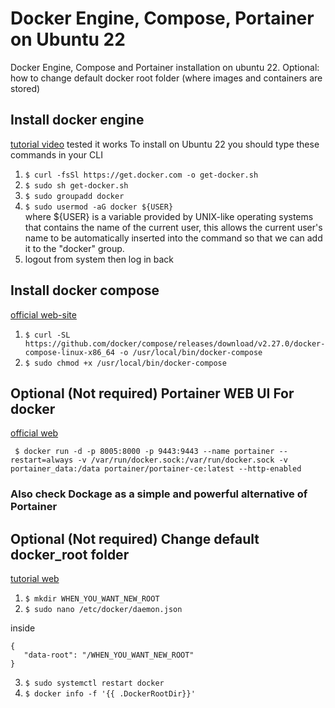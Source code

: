 # Docker Engine, Compose, Portainer on Ubuntu 22
Docker Engine, Compose and Portainer installation on ubuntu 22. Optional: how to change default docker root folder (where images and containers are stored)

## Install docker engine

[tutorial video](https://www.youtube.com/watch?v=M4rWLwzLmwM) tested it works
To install on Ubuntu 22 you should type these commands in your CLI
1. ``$ curl -fsSl https://get.docker.com -o get-docker.sh``
2. ``$ sudo sh get-docker.sh``
3. ``$ sudo groupadd docker``
4. ``$ sudo usermod -aG docker ${USER}`` \
where ${USER} is a variable provided by UNIX-like operating systems that contains the name of the current user, this allows the current user's name to be automatically inserted into the command so that we can add it to the "docker" group.
5. logout from system then log in back

## Install docker compose

[official web-site](https://docs.docker.com/compose/install/standalone/)

1. ``$ curl -SL https://github.com/docker/compose/releases/download/v2.27.0/docker-compose-linux-x86_64 -o /usr/local/bin/docker-compose``
2. ``$ sudo chmod +x /usr/local/bin/docker-compose``

## Optional (Not required) Portainer WEB UI For docker

[official web](https://docs.portainer.io/start/install-ce/server/docker/linux)

`` $ docker run -d -p 8005:8000 -p 9443:9443 --name portainer --restart=always -v /var/run/docker.sock:/var/run/docker.sock -v portainer_data:/data portainer/portainer-ce:latest --http-enabled``

### Also check Dockage as a simple and powerful alternative of Portainer

## Optional (Not required) Change default docker_root folder 

[tutorial web](https://www.baeldung.com/ops/docker-image-change-installation-directory)

1. ``$ mkdir WHEN_YOU_WANT_NEW_ROOT``
2. ``$ sudo nano /etc/docker/daemon.json``

inside

``` 
{ 
   "data-root": "/WHEN_YOU_WANT_NEW_ROOT"
}
```

3. ``$ sudo systemctl restart docker``
4. ``$ docker info -f '{{ .DockerRootDir}}'``

